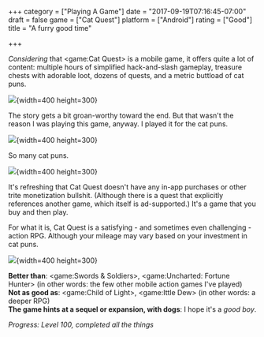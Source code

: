 +++
category = ["Playing A Game"]
date = "2017-09-19T07:16:45-07:00"
draft = false
game = ["Cat Quest"]
platform = ["Android"]
rating = ["Good"]
title = "A furry good time"

+++

<i>Considering</i> that <game:Cat Quest> is a mobile game, it offers quite a lot of content: multiple hours of simplified hack-and-slash gameplay, treasure chests with adorable loot, dozens of quests, and a metric buttload of cat puns.

![](%site.BaseURL%catquest-1.png){width=400 height=300}

The story gets a bit groan-worthy toward the end.  But that wasn't the reason I was playing this game, anyway.  I played it for the cat puns.

![](%site.BaseURL%catquest-2.png){width=400 height=300}

So many cat puns.

![](%site.BaseURL%catquest-3.png){width=400 height=300}

It's refreshing that Cat Quest doesn't have any in-app purchases or other trite monetization bullshit.  (Although there is a quest that explicitly references another game, which itself is ad-supported.)  It's a game that you buy and then play.

For what it is, Cat Quest is a satisfying - and sometimes even challenging - action RPG.  Although your mileage may vary based on your investment in cat puns.

![](%site.BaseURL%catquest-4.png){width=400 height=300}

<b>Better than</b>: <game:Swords & Soldiers>, <game:Uncharted: Fortune Hunter> (in other words: the few other mobile action games I've played)  
<b>Not as good as</b>: <game:Child of Light>, <game:Ittle Dew> (in other words: a deeper RPG)  
<b>The game hints at a sequel or expansion, with dogs</b>: I hope it's a <i>good boy</i>.

<i>Progress: Level 100, completed all the things</i>
